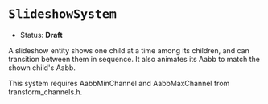 # `SlideshowSystem`

*   Status: **Draft**

A slideshow entity shows one child at a time among its children, and can
transition between them in sequence. It also animates its Aabb to match the
shown child's Aabb.

This system requires AabbMinChannel and AabbMaxChannel from
transform_channels.h.
